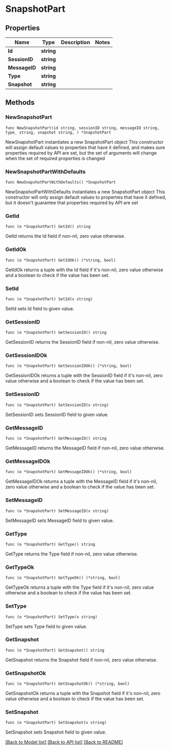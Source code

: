 # SnapshotPart

## Properties

Name | Type | Description | Notes
------------ | ------------- | ------------- | -------------
**Id** | **string** |  | 
**SessionID** | **string** |  | 
**MessageID** | **string** |  | 
**Type** | **string** |  | 
**Snapshot** | **string** |  | 

## Methods

### NewSnapshotPart

`func NewSnapshotPart(id string, sessionID string, messageID string, type_ string, snapshot string, ) *SnapshotPart`

NewSnapshotPart instantiates a new SnapshotPart object
This constructor will assign default values to properties that have it defined,
and makes sure properties required by API are set, but the set of arguments
will change when the set of required properties is changed

### NewSnapshotPartWithDefaults

`func NewSnapshotPartWithDefaults() *SnapshotPart`

NewSnapshotPartWithDefaults instantiates a new SnapshotPart object
This constructor will only assign default values to properties that have it defined,
but it doesn't guarantee that properties required by API are set

### GetId

`func (o *SnapshotPart) GetId() string`

GetId returns the Id field if non-nil, zero value otherwise.

### GetIdOk

`func (o *SnapshotPart) GetIdOk() (*string, bool)`

GetIdOk returns a tuple with the Id field if it's non-nil, zero value otherwise
and a boolean to check if the value has been set.

### SetId

`func (o *SnapshotPart) SetId(v string)`

SetId sets Id field to given value.


### GetSessionID

`func (o *SnapshotPart) GetSessionID() string`

GetSessionID returns the SessionID field if non-nil, zero value otherwise.

### GetSessionIDOk

`func (o *SnapshotPart) GetSessionIDOk() (*string, bool)`

GetSessionIDOk returns a tuple with the SessionID field if it's non-nil, zero value otherwise
and a boolean to check if the value has been set.

### SetSessionID

`func (o *SnapshotPart) SetSessionID(v string)`

SetSessionID sets SessionID field to given value.


### GetMessageID

`func (o *SnapshotPart) GetMessageID() string`

GetMessageID returns the MessageID field if non-nil, zero value otherwise.

### GetMessageIDOk

`func (o *SnapshotPart) GetMessageIDOk() (*string, bool)`

GetMessageIDOk returns a tuple with the MessageID field if it's non-nil, zero value otherwise
and a boolean to check if the value has been set.

### SetMessageID

`func (o *SnapshotPart) SetMessageID(v string)`

SetMessageID sets MessageID field to given value.


### GetType

`func (o *SnapshotPart) GetType() string`

GetType returns the Type field if non-nil, zero value otherwise.

### GetTypeOk

`func (o *SnapshotPart) GetTypeOk() (*string, bool)`

GetTypeOk returns a tuple with the Type field if it's non-nil, zero value otherwise
and a boolean to check if the value has been set.

### SetType

`func (o *SnapshotPart) SetType(v string)`

SetType sets Type field to given value.


### GetSnapshot

`func (o *SnapshotPart) GetSnapshot() string`

GetSnapshot returns the Snapshot field if non-nil, zero value otherwise.

### GetSnapshotOk

`func (o *SnapshotPart) GetSnapshotOk() (*string, bool)`

GetSnapshotOk returns a tuple with the Snapshot field if it's non-nil, zero value otherwise
and a boolean to check if the value has been set.

### SetSnapshot

`func (o *SnapshotPart) SetSnapshot(v string)`

SetSnapshot sets Snapshot field to given value.



[[Back to Model list]](../README.md#documentation-for-models) [[Back to API list]](../README.md#documentation-for-api-endpoints) [[Back to README]](../README.md)


